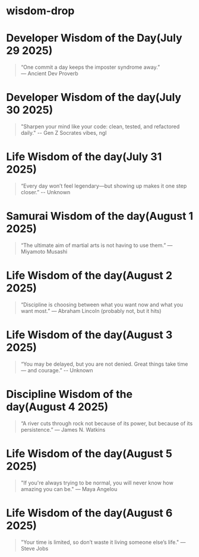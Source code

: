 # wisdom-drop

# Developer Wisdom of the Day(July 29 2025)

> “One commit a day keeps the imposter syndrome away.”  
— Ancient Dev Proverb

# Developer Wisdom of the day(July 30 2025)

> "Sharpen your mind like your code: clean, tested, and refactored daily."
-- Gen Z Socrates vibes, ngl

# Life Wisdom of the day(July 31 2025)

> “Every day won’t feel legendary—but showing up makes it one step closer.”
-- Unknown

# Samurai Wisdom of the day(August 1 2025)
> “The ultimate aim of martial arts is not having to use them.”
— Miyamoto Musashi

# Life Wisdom of the day(August 2 2025)
> “Discipline is choosing between what you want now and what you want most.”
— Abraham Lincoln (probably not, but it hits)

# Life Wisdom of the day(August 3 2025)
> “You may be delayed, but you are not denied. Great things take time — and courage.”
-- Unknown

# Discipline Wisdom of the day(August 4 2025)
> “A river cuts through rock not because of its power, but because of its persistence.”
— James N. Watkins

# Life Wisdom of the day(August 5 2025)
> "If you're always trying to be normal, you will never know how amazing you can be."
— Maya Angelou

# Life Wisdom of the day(August 6 2025)
> "Your time is limited, so don’t waste it living someone else’s life."
— Steve Jobs